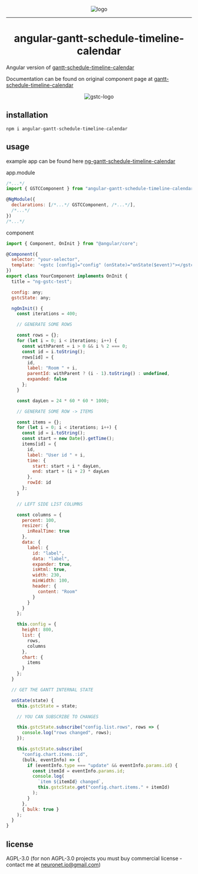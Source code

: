 <p align="center">
  <img src="https://neuronet.io/screenshots/gstc9-flat-bgw-300.png" alt="logo">
</p>
<hr />
<h1 align="center">angular-gantt-schedule-timeline-calendar</h1>

Angular version of [gantt-schedule-timeline-calendar](https://github.com/neuronetio/gantt-schedule-timeline-calendar)

Documentation can be found on original component page at [gantt-schedule-timeline-calendar](https://github.com/neuronetio/gantt-schedule-timeline-calendar)

<p align="center">
  <img src="https://neuronet.io/screenshots/appscrn.png?uniq=1" alt="gstc-logo">
</p>

## installation

`npm i angular-gantt-schedule-timeline-calendar`

## usage

example app can be found here [ng-gantt-schedule-timeline-calendar](https://github.com/neuronetio/ng-gantt-schedule-timeline-calendar)

app.module

```javascript
/*...*/
import { GSTCComponent } from "angular-gantt-schedule-timeline-calendar";

@NgModule({
  declarations: [/*...*/ GSTCComponent, /*...*/],
  /*...*/
})
/*...*/
```

component

```javascript
import { Component, OnInit } from "@angular/core";

@Component({
  selector: "your-selector",
  template: '<gstc [config]="config" (onState)="onState($event)"></gstc>'
})
export class YourComponent implements OnInit {
  title = "ng-gstc-test";

  config: any;
  gstcState: any;

  ngOnInit() {
    const iterations = 400;

    // GENERATE SOME ROWS

    const rows = {};
    for (let i = 0; i < iterations; i++) {
      const withParent = i > 0 && i % 2 === 0;
      const id = i.toString();
      rows[id] = {
        id,
        label: "Room " + i,
        parentId: withParent ? (i - 1).toString() : undefined,
        expanded: false
      };
    }

    const dayLen = 24 * 60 * 60 * 1000;

    // GENERATE SOME ROW -> ITEMS

    const items = {};
    for (let i = 0; i < iterations; i++) {
      const id = i.toString();
      const start = new Date().getTime();
      items[id] = {
        id,
        label: "User id " + i,
        time: {
          start: start + i * dayLen,
          end: start + (i + 2) * dayLen
        },
        rowId: id
      };
    }

    // LEFT SIDE LIST COLUMNS

    const columns = {
      percent: 100,
      resizer: {
        inRealTime: true
      },
      data: {
        label: {
          id: "label",
          data: "label",
          expander: true,
          isHtml: true,
          width: 230,
          minWidth: 100,
          header: {
            content: "Room"
          }
        }
      }
    };

    this.config = {
      height: 800,
      list: {
        rows,
        columns
      },
      chart: {
        items
      }
    };
  }

  // GET THE GANTT INTERNAL STATE

  onState(state) {
    this.gstcState = state;

    // YOU CAN SUBSCRIBE TO CHANGES

    this.gstcState.subscribe("config.list.rows", rows => {
      console.log("rows changed", rows);
    });

    this.gstcState.subscribe(
      "config.chart.items.:id",
      (bulk, eventInfo) => {
        if (eventInfo.type === "update" && eventInfo.params.id) {
          const itemId = eventInfo.params.id;
          console.log(
            `item ${itemId} changed`,
            this.gstcState.get("config.chart.items." + itemId)
          );
        }
      },
      { bulk: true }
    );
  }
}
```

## license

AGPL-3.0 (for non AGPL-3.0 projects you must buy commercial license - contact me at neuronet.io@gmail.com)
